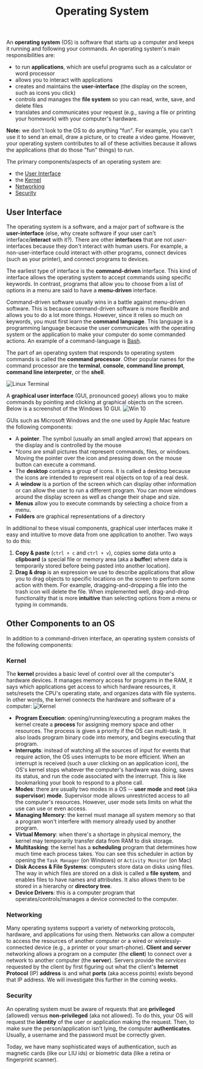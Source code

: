 ﻿---
# Posts need to have the `post` layout
layout: post

# The title of your post
title: Operating System

# (Optional) Write a short (~150 characters) description of each blog post.
# This description is used to preview the page on search engines, social media, etc.
description: >
	What are operating systems? Why are they important?

# (Optional) Link to an image that represents your blog post.
# The aspect ratio should be ~16:9.
image: /assets/img/default.jpg

# You can hide the description and/or image from the output
# (only visible to search engines) by setting:
# hide_description: true
# hide_image: true

# (Optional) Each post can have zero or more categories, and zero or more tags.
# The difference is that categories will be part of the URL, while tags will not.
# E.g. the URL of this post is <site.baseurl>/hydejack/2017/11/23/example-content/
categories: [CS 101]
tags: []
# If you want a category or tag to have its own page,
# check out `_featured_categories` and `_featured_tags` respectively.
---
An **operating system** (OS) is software that starts up a computer and keeps it running and following your commands. An operating system's main responsibilities are:
- to run **applications**, which are useful programs such as a calculator or word processor
- allows you to interact with applications
- creates and maintains the **user-interface** (the display on the screen, such as icons you click)
- controls and manages the **file system** so you can read, write, save, and delete files
- translates and communicates your request (e.g., saving a file or printing your homework) with your computer's hardware. 

**Note:** we don't look to the OS to do anything "fun". For example, you can't use it to send an email, draw a picture, or to create a video game. However, your operating system contributes to all of these activities because it allows the applications (that do those "fun" things) to run.

The primary components/aspects of an operating system are:
- the [User Interface]()
- the [Kernel]()
- [Networking]()
- [Security]()

## User Interface
The operating system is a software, and a major part of software is the **user-interface** (else, why create software if your user can't interface/**interact** with it?). There are other **interfaces** that are not *user*-interfaces because they don't interact with human users. For example, a non-user-interface could interact with other programs, connect devices (such as your printer), and connect programs to devices. 

The earliest type of interface is the **command-driven** interface. This kind of interface allows the operating system to accept commands using specific keywords. In contrast, programs that allow you to choose from a list of options in a menu are said to have a **menu-driven** interface. 

Command-driven software usually wins in a battle against menu-driven software. This is because command-driven software is more flexible and allows you to do a lot more things. However, since it relies so much on keywords, you must first learn the **command language**. This language is a programming language because the user communicates with the operating system or the application to make your computer do some commanded actions. 
An example of a command-language is [Bash](). 

The part of an operating system that responds to operating system commands is called the **command processor**. Other popular names for the command processor are the **terminal**, **console**, **command line prompt**, **command line interpreter**, or the **shell**.

![Linux Terminal](https://i.stack.imgur.com/QQreA.png)

A **graphical user interface** (GUI, pronounced *gooey*) allows you to make commands by pointing and clicking at graphical objects on the screen. Below is a screenshot of the Windows 10 GUI.
![Win 10](https://www.google.com/url?sa=i&source=images&cd=&cad=rja&uact=8&ved=2ahUKEwjUtbew4cDeAhWSxVkKHT0TAT0QjRx6BAgBEAU&url=https%3A%2F%2Fwww.guitricks.com%2F2015%2F07%2Fhow-to-download-or-get-windows-10.html&psig=AOvVaw26fogdqvrT6GrayezAFCQ3&ust=1541627837038915)

GUIs such as Microsoft Windows and the one used by Apple Mac feature the following components:
- A **pointer**. The symbol (usually an small angled arrow) that appears on the display and is controlled by the mouse
- **Icons* are small pictures that represent commands, files, or windows. Moving the pointer over the icon and pressing down on the mouse button can execute a command. 
- The **desktop** contains a group of icons. It is called a desktop because the icons are intended to represent real objects on top of a real desk.
- A **window** is a portion of the screen which can display other information or can allow the user to run a different program. You can move windows around the display screen as well as change their shape and size.
- **Menus** allow you to execute commands by selecting a choice from a menu.
- **Folders** are graphical representations of a directory

In additional to these visual components, graphical user interfaces make it easy and intuitive to move data from one application to another. Two ways to do this:
1. **Copy & paste** (`ctrl + c` and `ctrl + v`), copies some data unto a **clipboard** (a special file or memory area (aka a **buffer**) where data is temporarily stored before being pasted into another location).
2. **Drag & drop** is an expression we use to describe applications that allow you to drag objects to specific locations on the screen to perform some action with them. For example, dragging-and-dropping a file into the trash icon will delete the file. When implemented well, drag-and-drop functionality that is more **intuitive** than selecting options from a menu or typing in commands. 

## Other Components to an OS
In addition to a command-driven interface, an operating system consists of the following components:

### Kernel
The **kernel** provides a basic level of control over all the computer's hardware devices. It manages memory access for programs in the RAM, it says which applications get access to which hardware resources, it sets/resets the CPU's operating state, and organizes data with file systems. In other words, the kernel connects the hardware and software of a computer:
![Kernel](https://upload.wikimedia.org/wikipedia/commons/thumb/8/8f/Kernel_Layout.svg/330px-Kernel_Layout.svg.png)
- **Program Execution**: opening/running/executing a program makes the kernel create a **process** for assigning memory space and other resources. The process is given a priority if the OS can multi-task. It also loads program binary code into memory, and begins executing that program.
- **Interrupts**: instead of watching all the sources of input for events that require action, the OS uses interrupts to be more efficient. When an interrupt is received (such a user clicking on an application icon), the OS's kernel stops whatever the computer's hardware was doing, saves its status, and run the code associated with the interrupt. This is like bookmarking your book to respond to a phone call. 
- **Modes**: there are usually two modes in a OS -- **user mode** and **root** (aka **supervisor**) **mode**. Supervisor mode allows unrestricted access to all the computer's resources. However, user mode sets limits on what the use can use or even access.
- **Managing Memory**: the kernel must manage all system memory so that a program won't interfere with memory already used by another program.
- **Virtual Memory**: when there's a shortage in physical memory, the kernel may temporarily transfer data from RAM to disk storage.
- **Multitasking**: the kernel has a **scheduling** program that determines how much time each process takes. You can see this scheduler in action by opening the `Task Manager` (on Windows) or `Activity Monitor` (on Mac)
- **Disk Access & File Systems**: computers store data on disks using files. The way in which files are stored on a disk is called a **file system**, and enables files to have names and attributes. It also allows them to be stored in a hierarchy or **directory tree**.
- **Device Drivers**: this is a computer program that operates/controls/manages a device connected to the computer.

### Networking
Many operating systems support a variety of networking protocols, hardware, and applications for using them. Networks can allow a computer to access the resources of another computer or a wired or wirelessly-connected device (e.g., a printer or your smart-phone). **Client and server** networking allows a program on a computer (the **client**) to connect over a network to another computer (the **server**). Servers provide the *services* requested by the client by first figuring out what the client's **Internet Protocol** (IP) **address** is and what **ports** (aka access points) exists beyond that IP address. We will investigate this further in the coming weeks.

### Security
An operating system must be aware of requests that are **privileged** (allowed) versus **non-privileged** (aka not allowed). To do this, your OS will request the **identity** of the user or application making the request. Then, to make sure the person/application isn't lying, the computer **authenticates**. Usually, a username and the password must be correctly given. 

Today, we have many sophisticated ways of authentication, such as magnetic cards (like our LIU ids) or biometric data (like a retina or fingerprint scanner).